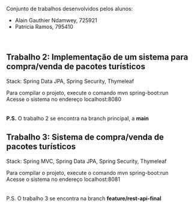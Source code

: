 Conjunto de trabalhos desenvolvidos pelos alunos:
- Alain Gauthier Ndamwey, 725921
- Patrícia Ramos, 795410

<br />

## Trabalho 2: Implementação de um sistema para compra/venda de pacotes turísticos

Stack: Spring Data JPA, Spring Security, Thymeleaf
<br />
 
Para compilar o projeto, execute o comando mvn spring-boot:run
<br />
Acesse o sistema no endereço localhost:8080
<br />
<br />
<br />
<b>P.S.</b> O trabalho 2 se encontra na branch principal, a <b>main</b>


## Trabalho 3: Sistema de compra/venda de pacotes turísticos

Stack: Spring MVC, Spring Data JPA, Spring Security, Thymeleaf
<br />

Para compilar o projeto, execute o comando mvn spring-boot:run
<br />
Acesse o sistema no endereço localhost:8081
<br />
<br />
<br />
P.S. O trabalho 3 se encontra na branch <b>feature/rest-api-final</b>
